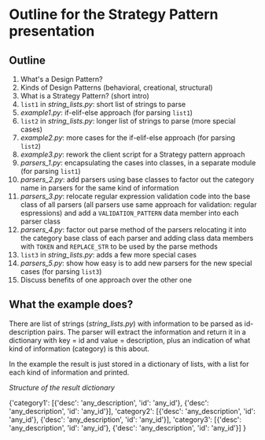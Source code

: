 Outline for the Strategy Pattern presentation
=====

## Outline

1. What's a Design Pattern?
2. Kinds of Design Patterns (behavioral, creational, structural)
3. What is a Strategy Pattern? (short intro)
4. `list1` in *string_lists.py*: short list of strings to parse
5. *example1.py*: if-elif-else approach (for parsing `list1`)
6. `list2` in *string_lists.py*: longer list of strings to parse (more special cases)
7. *example2.py*: more cases for the if-elif-else approach (for parsing `list2`)
8. *example3.py*: rework the client script for a Strategy pattern approach
9. *parsers_1.py*: encapsulating the cases into classes, in a separate module (for parsing `list1`)
10. *parsers_2.py*: add parsers using base classes to factor out the category name in parsers for the same kind of information
11. *parsers_3.py*: relocate regular expression validation code into the base class of all parsers (all parsers use same approach for validation: regular espressions) and add a `VALIDATION_PATTERN` data member into each parser class
12. *parsers_4.py*: factor out parse method of the parsers relocating it into the category base class of each parser and adding class data members with `TOKEN` and `REPLACE_STR` to be used by the parse methods
13. `list3` in *string_lists.py*: adds a few more special cases
14. *parsers_5.py*: show how easy is to add new parsers for the new special cases (for parsing `list3`)
15. Discuss benefits of one approach over the other one

## What the example does?

There are list of strings (*string_lists.py*) with information to be parsed as id-description pairs. The parser will extract the information and return it in a dictionary with key = id and value = description, plus an indication of what kind of information (category) is this about.

In the example the result is just stored in a dictionary of lists, with a list for each kind of information and printed.

*Structure of the result dictionary*

{'category1': [{'desc': 'any_description', 'id': 'any_id'},
               {'desc': 'any_description', 'id': 'any_id'}],
 'category2': [{'desc': 'any_description', 'id': 'any_id'},
               {'desc': 'any_description', 'id': 'any_id'}],
 'category3': [{'desc': 'any_description', 'id': 'any_id'},
               {'desc': 'any_description', 'id': 'any_id'}]
}